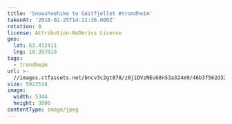```yaml
---
title: 'Snowshoehike to Geitfjellet #trondheim'
takenAt: '2018-02-25T14:11:36.000Z'
rotation: 0
license: Attribution-NoDerivs License
geo:
  lat: 63.412411
  lng: 10.357019
tags:
  - trondheim
url: >-
  //images.ctfassets.net/bncv3c2gt878/z0jiDVzNEuG8nS3a324m9/46b3f562d32e5239c77d35ddfc2eda0c/snowshoehike-to-geitfjellet-trondheim_39770272264_o
size: 5923518
image:
  width: 5344
  height: 3006
contentType: image/jpeg
---
```


